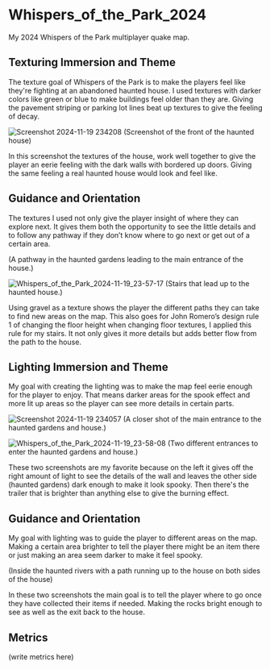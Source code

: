 # Whispers_of_the_Park_2024
My 2024 Whispers of the Park multiplayer quake map.



## Texturing Immersion and Theme
The texture goal of Whispers of the Park is to make the players feel like they're fighting at an abandoned haunted house.  I used textures with darker colors like green or blue to make buildings feel older than they are.  Giving the pavement striping or parking lot lines beat up textures to give the feeling of decay.  

![Screenshot 2024-11-19 234208](https://github.com/user-attachments/assets/9cddb908-f98d-442b-bf72-694f8da7ac20)
(Screenshot of the front of the haunted house)

In this screenshot the textures of the house, work well together to give the player an eerie feeling with the dark walls with bordered up doors.  Giving the same feeling a real haunted house would look and feel like.  

## Guidance and Orientation
The textures I used not only give the player insight of where they can explore next.  It gives them both the opportunity to see the little details and to follow any pathway if they don’t know where to go next or get out of a certain area.

(A pathway in the haunted gardens leading to the main entrance of the house.) 

![Whispers_of_the_Park_2024-11-19_23-57-17](https://github.com/user-attachments/assets/d9614f99-3dff-4b81-a450-dee5f66c62be)
(Stairs that lead up to the haunted house.)

Using gravel as a texture shows the player the different paths they can take to find new areas on the map.  This also goes for John Romero’s design rule 1 of changing the floor height when changing floor textures, I applied this rule for my stairs. It not only gives it more details but adds better flow from the path to the house.   


 
## Lighting Immersion and Theme
My goal with creating the lighting was to make the map feel eerie enough for the player to enjoy.  That means darker areas for the spook effect and more lit up areas so the player can see more details in certain parts.   

![Screenshot 2024-11-19 234057](https://github.com/user-attachments/assets/575fe81b-1634-4ad5-afce-71a960ebd1c3)
(A closer shot of the main entrance to the haunted gardens and house.)

![Whispers_of_the_Park_2024-11-19_23-58-08](https://github.com/user-attachments/assets/c1993fa2-7c07-4b57-a12c-e2f56c83c0b3)
(Two different entrances to enter the haunted gardens and house.)

These two screenshots are my favorite because on the left it gives off the right amount of light to see the details of the wall and leaves the other side (haunted gardens) dark enough to make it look spooky.  Then there's the trailer that is brighter than anything else to give the burning effect.   

## Guidance and Orientation
My goal with lighting was to guide the player to different areas on the map.  Making a certain area brighter to tell the player there might be an item there or just making an area seem darker to make it feel spooky. 

 


(Inside the haunted rivers with a path running up to the house on both sides of the house)

In these two screenshots the main goal is to tell the player where to go once they have collected their items if needed.  Making the rocks bright enough to see as well as the exit back to the house.   

 



## Metrics 
(write metrics here)
